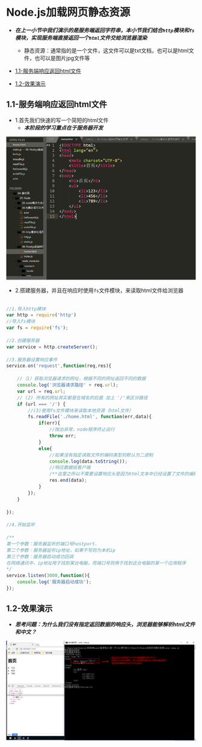 # Node.js加载网页静态资源

* ***在上一小节中我们演示的是服务端返回字符串，本小节我们结合`http`模块和`fs`模块，实现服务端直接返回一个`html`文件交给浏览器渲染***
	* 静态资源：通常指的是一个文件，这文件可以是txt文档，也可以是html文件，也可以是图片jpg文件等

* [1.1-服务端响应返回html文件](#1.1)
* [1.2-效果演示](#1.2)


## <h2 id=1.1>1.1-服务端响应返回html文件</h2>

* 1.首先我们快速的写一个简短的html文件
    * ***本阶段的学习重点在于服务器开发***

![](images/0901.png)

* 2.搭建服务器，并且在响应时使用`fs`文件模块，来读取html文件给浏览器

```javascript

//1.导入http模块
var http = require('http')
//导入fs模块
var fs = require('fs');

//2.创建服务器
var service = http.createServer();

//3.服务器设置响应事件
service.on('request',function(req,res){

	//（1）获取浏览器请求的网址，根据不同的网址返回不同的数据
	console.log('浏览器请求路径' + req.url);
	var url = req.url;
	// (2) 所有的网址其实都是在域名的后面 加上 '/'来区分路径
	if (url === '/') {
		//(3)使用fs文件模块来读取本地资源（html文件）
		fs.readFile('./home.html', function(err,data){
			if(err){
				//抛出异常，node程序终止运行
				throw err;
			}
			else{
                //如果没有指定读取文件的编码类型则默认为二进制
				console.log(data.toString());
                //响应数据给客户端
                /**这里之所以不需要设置响应头是因为html文本中已经设置了文件的编码类型为utf8，浏览器能够识别 */
				res.end(data);
			}
		});
    }
    
});

//4.开始监听

/**
第一个参数：服务器监听的端口号hostport、
第二个参数：服务器监听ip地址，如果不写则为本机ip
第三个参数：服务器启动成功回调	
在网络通讯中，ip地址用于找到某台电脑，而端口号则用于找到这台电脑的某一个应用程序
*/
service.listen(3000,function(){
	console.log('服务器启动成功');
});

```

## <h2 id=1.2>1.2-效果演示</h2>

* ***思考问题：为什么我们没有指定返回数据的响应头，浏览器能够解析html文件和中文？***

![](images/0902.png)

